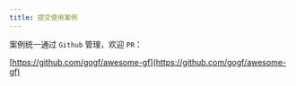 ```yaml
---
title: 提交使用案例
---
```


案例统一通过 `Github` 管理，欢迎 `PR`：

[https://github.com/gogf/awesome-gf](https://github.com/gogf/awesome-gf)